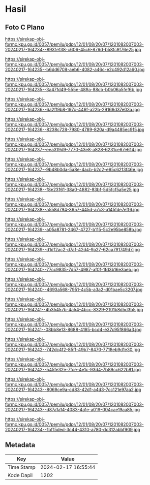 # Hasil

## Foto C Plano

https://sirekap-obj-formc.kpu.go.id/0057/pemilu/pdpr/12/01/08/20/07/1201082007003-20240217-164234--8931e138-c606-45c6-876d-b58fc9f76e25.jpg

https://sirekap-obj-formc.kpu.go.id/0057/pemilu/pdpr/12/01/08/20/07/1201082007003-20240217-164235--b6dd6708-aeb6-4082-a46c-e2c492d12a60.jpg

https://sirekap-obj-formc.kpu.go.id/0057/pemilu/pdpr/12/01/08/20/07/1201082007003-20240217-164235--3a47fd49-555e-489a-88cb-b0b06a5fef6b.jpg

https://sirekap-obj-formc.kpu.go.id/0057/pemilu/pdpr/12/01/08/20/07/1201082007003-20240217-164236--6a2ff9b8-197c-449f-a22b-29169d37e03a.jpg

https://sirekap-obj-formc.kpu.go.id/0057/pemilu/pdpr/12/01/08/20/07/1201082007003-20240217-164236--8238c728-7980-4789-820a-d9a4485ec915.jpg

https://sirekap-obj-formc.kpu.go.id/0057/pemilu/pdpr/12/01/08/20/07/1201082007003-20240217-164237--eea319d9-7770-43e8-a828-6231ce67e614.jpg

https://sirekap-obj-formc.kpu.go.id/0057/pemilu/pdpr/12/01/08/20/07/1201082007003-20240217-164237--9b48b0da-5a8e-4acb-b2c2-e95c6213f46e.jpg

https://sirekap-obj-formc.kpu.go.id/0057/pemilu/pdpr/12/01/08/20/07/1201082007003-20240217-164238--f8e23161-38a0-4882-83bf-5d5fcf5a5e25.jpg

https://sirekap-obj-formc.kpu.go.id/0057/pemilu/pdpr/12/01/08/20/07/1201082007003-20240217-164238--a558d794-3657-445d-a7c3-a145fde7eff6.jpg

https://sirekap-obj-formc.kpu.go.id/0057/pemilu/pdpr/12/01/08/20/07/1201082007003-20240217-164239--a05a8781-2467-4727-b115-5c2e95be858b.jpg

https://sirekap-obj-formc.kpu.go.id/0057/pemilu/pdpr/12/01/08/20/07/1201082007003-20240217-164239--d1d12ac2-d7af-42d4-9a27-62ca791749d7.jpg

https://sirekap-obj-formc.kpu.go.id/0057/pemilu/pdpr/12/01/08/20/07/1201082007003-20240217-164240--77cc9835-7d57-4987-af0f-1fd3b16e3aeb.jpg

https://sirekap-obj-formc.kpu.go.id/0057/pemilu/pdpr/12/01/08/20/07/1201082007003-20240217-164240--4693a568-7951-4c5b-a3a2-d01bae5c3207.jpg

https://sirekap-obj-formc.kpu.go.id/0057/pemilu/pdpr/12/01/08/20/07/1201082007003-20240217-164241--4b35457b-4a54-4bcc-8329-2101b8d5d3b5.jpg

https://sirekap-obj-formc.kpu.go.id/0057/pemilu/pdpr/12/01/08/20/07/1201082007003-20240217-164241--08bb8e13-8688-4195-bcd4-e37c95f866a3.jpg

https://sirekap-obj-formc.kpu.go.id/0057/pemilu/pdpr/12/01/08/20/07/1201082007003-20240217-164242--742dc4f2-85ff-49b7-8470-7718eb9d1e30.jpg

https://sirekap-obj-formc.kpu.go.id/0057/pemilu/pdpr/12/01/08/20/07/1201082007003-20240217-164242--545fe32e-7fce-4e1c-93d4-7b89cc622b81.jpg

https://sirekap-obj-formc.kpu.go.id/0057/pemilu/pdpr/12/01/08/20/07/1201082007003-20240217-164243--8069ce9a-cd83-42d1-a4d3-7cc121e97aa2.jpg

https://sirekap-obj-formc.kpu.go.id/0057/pemilu/pdpr/12/01/08/20/07/1201082007003-20240217-164243--d87a1a14-4083-4a1e-a019-004cae19aa85.jpg

https://sirekap-obj-formc.kpu.go.id/0057/pemilu/pdpr/12/01/08/20/07/1201082007003-20240217-164234--1bf15ded-3c44-4310-a780-dc312abbf909.jpg


## Metadata

| Key        | Value               |
| ---------- | ------------------- |
| Time Stamp | 2024-02-17 16:55:44 |
| Kode Dapil | 1202                |



